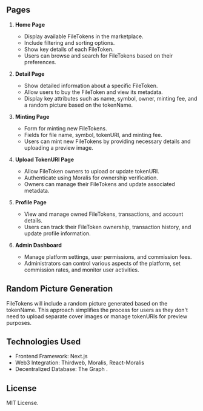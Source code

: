 ## Pages
1. **Home Page**
   - Display available FileTokens in the marketplace.
   - Include filtering and sorting options.
   - Show key details of each FileToken.
   - Users can browse and search for FileTokens based on their preferences.

2. **Detail Page**
   - Show detailed information about a specific FileToken.
   - Allow users to buy the FileToken and view its metadata.
   - Display key attributes such as name, symbol, owner, minting fee, and a random picture based on the tokenName.

3. **Minting Page**
   - Form for minting new FileTokens.
   - Fields for file name, symbol, tokenURI, and minting fee.
   - Users can mint new FileTokens by providing necessary details and uploading a preview image.

4. **Upload TokenURI Page**
   - Allow FileToken owners to upload or update tokenURI.
   - Authenticate using Moralis for ownership verification.
   - Owners can manage their FileTokens and update associated metadata.

5. **Profile Page**
   - View and manage owned FileTokens, transactions, and account details.
   - Users can track their FileToken ownership, transaction history, and update profile information.

6. **Admin Dashboard**
   - Manage platform settings, user permissions, and commission fees.
   - Administrators can control various aspects of the platform, set commission rates, and monitor user activities.

## Random Picture Generation
FileTokens will include a random picture generated based on the tokenName. This approach simplifies the process for users as they don't need to upload separate cover images or manage tokenURIs for preview purposes.

## Technologies Used
- Frontend Framework: Next.js
- Web3 Integration: Thirdweb, Moralis, React-Moralis
- Decentralized Database: The Graph
.

## License
MIT License.

